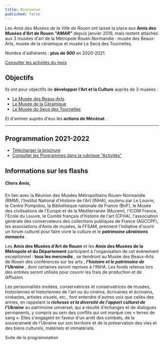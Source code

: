 ```yaml
---
title: Bienvenue
published: false
---
```

Les _Amis des Musées de la Ville de Rouen_ ont laissé la place aux **Amis des Musées d'Art de Rouen**     **_"AMAR"_** depuis janvier 2019, mais restent attachés aux 3 musées d'art de la Métropole Rouen Normandie : musée des Beaux-Arts, musée de la céramique et musée Le Secq des Tournelles.

Nombre d'adhérents : **plus de _900_** en 2020-2021.

[Consulter les activités du mois](/pages/activites-du-mois.html)

## Objectifs

Ils ont pour objectifs de **développer l'Art et la Culture** auprès de 3 musées :

* [Le Musée des Beaux-Arts](http://mbarouen.fr/fr)
* [Le Musée de la Céramique](http://museedelaceramique.fr/fr)
* [Le Musée du Secq des Tournelles](http://museelesecqdestournelles.fr/fr)

Et d'animer auprès d'eux les **actions de Mécénat** .

***

## Programmation 2021-2022

* [Télécharger la brochure](/fichiers/brochure-amar-2021-2022.pdf)
* [Consulter les Programmes dans la rubrique "Activités"](/pages/activites.html)

## **Informations sur les flashs**

##### Chers Amis,

En lien avec la Réunion des Musées Métropolitains Rouen-Normandie (RMM), l'Institut National d'Histoire de l'Art (INHA), soutenu par Le Louvre, le Centre Pompidou, la Bibliothèque nationale de France (BnF), le Musée des civilisations de l'Europe et de la Méditerranée (Mucem), l'ICOM France, l'Ecole du Louvre, le Comité français d'histoire de l'art (CFHA), l'association générale des conservateurs des collections publiques de France (AGCCPF), les associations d'Amis de musées, la FFSAM, prennent l'initiative d'ouvrir un forum culturel pour faire vivre la culture et le **_patrimoine ukrainiens menacés_** .

Les **Amis des Musées d'Art de Rouen** et les **Amis des Musées de la Métropole et du Département** participent à l'organisation de cet événement exceptionnel : **tous les mercredis** , se tiendront au Musée des Beaux-Arts de Rouen des conférences sur les arts , **_l'histoire et le patrimoine de l'Ukraine_** , dont certaines seront reprises à l'INHA. Les fonds retenus lors des entrées seront utilisés pour couvrir les frais de production et de diffusion.

Les personnalités invitées, conservatrices et conservatrices de musées, historiennes et historiennes de l'art ou du cinéma, écrivaines et écrivains, cinéastes, artistes visuels, etc., font entendre d'autres voix que celles des armes, en rappelant la **_richesse et la diversité de l'apport culturel de l'Ukraine_** au patrimoine universel, qui a résulté d'échanges et de dialogues permanents, y compris au sein des conflits qui ont marqué ces « terres de sang ». Elles s'engagent en faveur d'un arrêt des combats, de la souveraineté de l'Ukraine sur son territoire et de la préservation des vies et des biens culturels, matériels et immatériels.

Suite de la programmation
